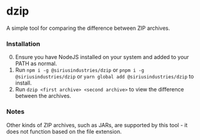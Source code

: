 # dzip
A simple tool for comparing the difference between ZIP archives.

### Installation
0. Ensure you have NodeJS installed on your system and added to your PATH as normal.
1. Run ``npm i -g @siriusindustries/dzip`` or ``pnpm i -g @siriusindustries/dzip`` or ``yarn global add @siriusindustries/dzip`` to install.
2. Run ``dzip <first archive> <second archive>`` to view the difference between the archives.

### Notes
Other kinds of ZIP archives, such as JARs, are supported by this tool - it does not function based on the file extension.